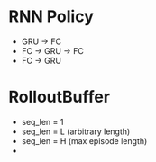 # RNN Policy
- GRU -> FC
- FC -> GRU -> FC
- FC -> GRU

# RolloutBuffer
- seq_len = 1
- seq_len = L (arbitrary length)
- seq_len = H (max episode length)
-  
